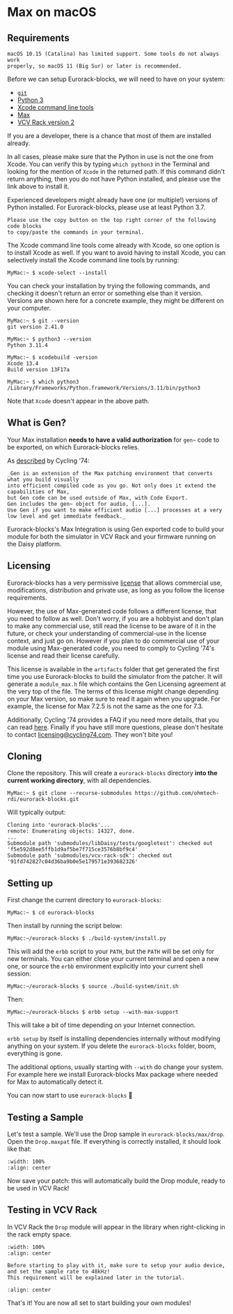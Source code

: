# Max on macOS


## Requirements

```{note}
macOS 10.15 (Catalina) has limited support. Some tools do not always work
properly, so macOS 11 (Big Sur) or later is recommended.
```

Before we can setup Eurorack-blocks, we will need to have on your system:

- [`git`](https://git-scm.com/download)
- [Python 3](https://www.python.org/downloads/)
- [Xcode command line tools](https://developer.apple.com/xcode/)
- [Max](https://cycling74.com/products/max)
- [VCV Rack version 2](https://vcvrack.com/Rack)

If you are a developer, there is a chance that most of them are installed already.

In all cases, please make sure that the Python in use is not the one from Xcode.
You can verify this by typing `which python3` in the Terminal and looking for the mention
of `Xcode` in the returned path. If this command didn't return anything, then you do not
have Python installed, and please use the link above to install it.

Experienced developers might already have one (or multiple!) versions of Python installed.
For Eurorack-blocks, please use at least Python 3.7.

```{note}
Please use the copy button on the top right corner of the following code blocks
to copy/paste the commands in your terminal.
```

The Xcode command line tools come already with Xcode, so one option is to install Xcode
as well. If you want to avoid having to install Xcode, you can selectively install the Xcode
command line tools by running:

```{code-block} shell-session
MyMac:~ $ xcode-select --install
```

You can check your installation by trying the following commands, and checking it doesn't
return an error or something else than it version. Versions are shown here for a concrete
example, they might be different on your computer.

```{code-block} shell-session
MyMac:~ $ git --version
git version 2.41.0
```

```{code-block} shell-session
MyMac:~ $ python3 --version
Python 3.11.4
```

```{code-block} shell-session
MyMac:~ $ xcodebuild -version
Xcode 13.4
Build version 13F17a
```

```{code-block} shell-session
MyMac:~ $ which python3
/Library/Frameworks/Python.framework/Versions/3.11/bin/python3
```
Note that `Xcode` doesn't appear in the above path.


## What is Gen?

Your Max installation **needs to have a valid authorization** for `gen~` code to be exported,
on which Eurorack-blocks relies.

As [described](https://docs.cycling74.com/max8/vignettes/gen_topic) by Cycling '74:

```{epigraph}
_Gen is an extension of the Max patching environment that converts what you build visually
into efficient compiled code as you go. Not only does it extend the capabilities of Max,
but Gen code can be used outside of Max, with Code Export.
Gen includes the gen~ object for audio, [...].
Use Gen if you want to make efficient audio [...] processes at a very low level and get immediate feedback._
```

Eurorack-blocks's Max Integration is using Gen exported code to build your module for
both the simulator in VCV Rack and your firmware running on the Daisy platform.


## Licensing

Eurorack-blocks has a very permissive [license](https://github.com/ohmtech-rdi/eurorack-blocks/blob/poc-max-integration/LICENSE)
that allows commercial use, modifications, distribution and private use,
as long as you follow the license requirements.

However, the use of Max-generated code follows a different license,
that you need to follow as well.
Don't worry, if you are a hobbyist and don't plan to make any commercial use,
still read the license to be aware of it in the future,
or check your understanding of commercial-use in the license context, and just go on.
However if you plan to do commercial use of your module using Max-generated code,
you need to comply to Cycling '74's license and read their license carefully.

This license is available in the `artifacts` folder that get generated the first time you use
Eurorack-blocks to build the simulator from the patcher. It will generate a `module_max.h`
file which contains the Gen Licensing agreement at the very top of the file.
The terms of this license might change depending on your Max version, so make sure
to read it again when you upgrade. For example, the license for Max 7.2.5 is not the
same as the one for 7.3.

Additionally, Cycling '74 provides a FAQ if you need more details, that you can read
[here](https://support.cycling74.com/hc/en-us/articles/360050779193-Gen-Code-Export-Licensing-FAQ).
Finally if you have still more questions, please don't hesitate to contact
[licensing@cycling74.com](mailto:licensing@cycling74.com). They won't bite you!


## Cloning

Clone the repository. This will create a `eurorack-blocks` directory **into the current working directory**, with all dependencies.

```{code-block} shell-session
MyMac:~ $ git clone --recurse-submodules https://github.com/ohmtech-rdi/eurorack-blocks.git
```

Will typically output:

```{code-block} shell-session
Cloning into 'eurorack-blocks'...
remote: Enumerating objects: 14327, done.
...
Submodule path 'submodules/libDaisy/tests/googletest': checked out 'f5e592d8ee5ffb1d9af5be7f715ce3576b8bf9c4'
Submodule path 'submodules/vcv-rack-sdk': checked out '91fd742827c04d36ba9b0e5e179571e393682326'
```


## Setting up

First change the current directory to `eurorack-blocks`:

```{code-block} shell-session
MyMac:~ $ cd eurorack-blocks
```

Then install by running the script below:

```{code-block} shell-session
MyMac:~/eurorack-blocks $ ./build-system/install.py
```

This will add the `erbb` script to your `PATH`, but the `PATH` will be set only for new terminals.
You can either close your current terminal and open a new one, or source the `erbb` environment
explicitly into your current shell session:

```{code-block} shell-session
MyMac:~/eurorack-blocks $ source ./build-system/init.sh
```

Then:

```{code-block} shell-session
MyMac:~/eurorack-blocks $ erbb setup --with-max-support
```

This will take a bit of time depending on your Internet connection.

`erbb setup` by itself is installing dependencies internally without modifying anything on
your system. If you delete the `eurorack-blocks` folder, boom, everything is gone.

The additional options, usually starting with `--with` do change your system. For example
here we install Eurorack-blocks Max package where needed for Max to automatically detect it.

You can now start to use `eurorack-blocks` 🎉


## Testing a Sample

Let's test a sample. We'll use the Drop sample in  `eurorack-blocks/max/drop`.
Open the `Drop.maxpat` file. If everything is correctly installed, it should look like that:

```{image} macos-max-patcher.png
:width: 100%
:align: center
```

Now save your patch: this will automatically build the Drop module,
ready to be used in VCV Rack!


## Testing in VCV Rack

In VCV Rack the `Drop` module will appear in the library when right-clicking in the rack empty space.

```{image} vcvrack-drop.png
:width: 100%
:align: center
```

```{important}
Before starting to play with it, make sure to setup your audio device,
and set the sample rate to 48kHz!
This requirement will be explained later in the tutorial.
```

```{image} vcvrack-audio.png
:align: center
```

That's it! You are now all set to start building your own modules!
